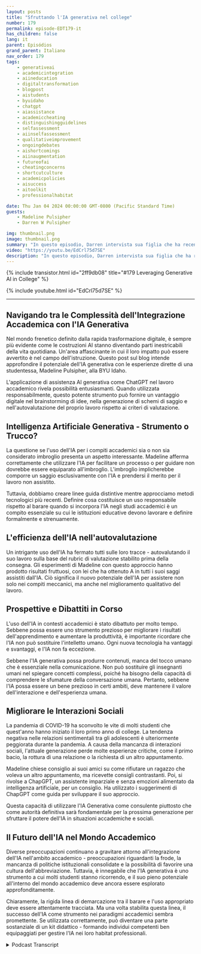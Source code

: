 ```yaml
---
layout: posts
title: "Sfruttando l'IA generativa nel college"
number: 179
permalink: episode-EDT179-it
has_children: false
lang: it
parent: Episódios
grand_parent: Italiano
nav_order: 179
tags:
    - generativeai
    - academicintegration
    - aiineducation
    - digitaltransformation
    - blogpost
    - aistudents
    - byuidaho
    - chatgpt
    - aiassistance
    - academiccheating
    - distinguishingguidelines
    - selfassessment
    - aiinselfassessment
    - qualitativeimprovement
    - ongoingdebates
    - aishortcomings
    - aiinaugmentation
    - futureofai
    - cheatingconcerns
    - shortcutculture
    - academicpolicies
    - aisuccess
    - aitoolkit
    - professionalhabitat

date: Thu Jan 04 2024 00:00:00 GMT-0800 (Pacific Standard Time)
guests:
    - Madeline Pulsipher
    - Darren W Pulsipher

img: thumbnail.png
image: thumbnail.png
summary: "In questo episodio, Darren intervista sua figlia che ha recentemente completato il suo primo semestre al college riguardo la sua esperienza nell'utilizzo della tecnologia generativa AI nei suoi studi accademici. Lei descrive le sfide e i successi associati all'utilizzo di questo strumento trasformazionale."
video: "https://youtu.be/EdCrl75d7SE"
description: "In questo episodio, Darren intervista sua figlia che ha recentemente completato il suo primo semestre al college riguardo la sua esperienza nell'utilizzo della tecnologia generativa AI nei suoi studi accademici. Lei descrive le sfide e i successi associati all'utilizzo di questo strumento trasformazionale."
---
```


<div>
{% include transistor.html id="2ff9db08" title="#179 Leveraging Generative AI in College" %}

{% include youtube.html id="EdCrl75d7SE" %}
</div>

---

## Navigando tra le Complessità dell'Integrazione Accademica con l'IA Generativa

Nel mondo frenetico definito dalla rapida trasformazione digitale, è sempre più evidente come le costruzioni AI stanno diventando parti inestricabili della vita quotidiana. Un'area affascinante in cui il loro impatto può essere avvertito è nel campo dell'istruzione. Questo post sul blog intende approfondire il potenziale dell'IA generativa con le esperienze dirette di una studentessa, Madeline Pulsipher, alla BYU Idaho.

L'applicazione di assistenza AI generativa come ChatGPT nel lavoro accademico rivela possibilità entusiasmanti. Quando utilizzata responsabilmente, questo potente strumento può fornire un vantaggio digitale nel brainstorming di idee, nella generazione di schemi di saggio e nell'autovalutazione del proprio lavoro rispetto ai criteri di valutazione.

## Intelligenza Artificiale Generativa - Strumento o Trucco?

La questione se l'uso dell'IA per i compiti accademici sia o non sia considerato imbroglio presenta un aspetto interessante. Madeline afferma correttamente che utilizzare l'IA per facilitare un processo o per guidare non dovrebbe essere equiparato all'imbroglio. L'imbroglio implicherebbe comporre un saggio esclusivamente con l'IA e prendersi il merito per il lavoro non assistito.

Tuttavia, dobbiamo creare linee guida distintive mentre approcciamo metodi tecnologici più recenti. Definire cosa costituisce un uso responsabile rispetto al barare quando si incorpora l'IA negli studi accademici è un compito essenziale su cui le istituzioni educative devono lavorare e definire formalmente e strenuamente.

## L'efficienza dell'IA nell'autovalutazione

Un intrigante uso dell'IA ha fermato tutti sulle loro tracce - autovalutando il suo lavoro sulla base del rubric di valutazione stabilito prima della consegna. Gli esperimenti di Madeline con questo approccio hanno prodotto risultati fruttuosi, con lei che ha ottenuto A in tutti i suoi saggi assistiti dall'IA. Ciò significa il nuovo potenziale dell'IA per assistere non solo nei compiti meccanici, ma anche nel miglioramento qualitativo del lavoro.

## Prospettive e Dibattiti in Corso

L'uso dell'IA in contesti accademici è stato dibattuto per molto tempo. Sebbene possa essere uno strumento prezioso per migliorare i risultati dell'apprendimento e aumentare la produttività, è importante ricordare che l'IA non può sostituire l'intelletto umano. Ogni nuova tecnologia ha vantaggi e svantaggi, e l'IA non fa eccezione.

Sebbene l'IA generativa possa produrre contenuti, manca del tocco umano che è essenziale nella comunicazione. Non può sostituire gli insegnanti umani nel spiegare concetti complessi, poiché ha bisogno della capacità di comprendere le sfumature della conversazione umana. Pertanto, sebbene l'IA possa essere un bene prezioso in certi ambiti, deve mantenere il valore dell'interazione e dell'esperienza umana.

## Migliorare le Interazioni Sociali

La pandemia di COVID-19 ha sconvolto le vite di molti studenti che quest'anno hanno iniziato il loro primo anno di college. La tendenza negativa nelle relazioni sentimentali tra gli adolescenti è ulteriormente peggiorata durante la pandemia. A causa della mancanza di interazioni sociali, l'attuale generazione perde molte esperienze critiche, come il primo bacio, la rottura di una relazione o la richiesta di un altro appuntamento.

Madeline chiese consiglio ai suoi amici su come rifiutare un ragazzo che voleva un altro appuntamento, ma ricevette consigli contrastanti. Poi, si rivolse a ChapGPT, un assistente imparziale e senza emozioni alimentato da intelligenza artificiale, per un consiglio. Ha utilizzato i suggerimenti di ChapGPT come guida per sviluppare il suo approccio.

Questa capacità di utilizzare l'IA Generativa come consulente piuttosto che come autorità definitiva sarà fondamentale per la prossima generazione per sfruttare il potere dell'IA in situazioni accademiche e sociali.

## Il Futuro dell'IA nel Mondo Accademico

Diverse preoccupazioni continuano a gravitare attorno all'integrazione dell'IA nell'ambito accademico - preoccupazioni riguardanti la frode, la mancanza di politiche istituzionali consolidate e la possibilità di favorire una cultura dell'abbreviazione. Tuttavia, è innegabile che l'IA generativa è uno strumento a cui molti studenti stanno ricorrendo, e il suo pieno potenziale all'interno del mondo accademico deve ancora essere esplorato approfonditamente.

Chiaramente, la rigida linea di demarcazione tra il barare e l'uso appropriato deve essere attentamente tracciata. Ma una volta stabilita questa linea, il successo dell'IA come strumento nei paradigmi accademici sembra promettente. Se utilizzata correttamente, può diventare una parte sostanziale di un kit didattico - formando individui competenti ben equipaggiati per gestire l'IA nei loro habitat professionali.



<details>
<summary> Podcast Transcript </summary>

<p></p>

</details>
